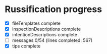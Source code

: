 # Russification progress

- [x] fileTemplates complete
- [x] inspectionDescriptions complete
- [x] intentionDescriptions complete
- [ ] messages 0/54 (lines completed: 567)
- [x] tips complete
